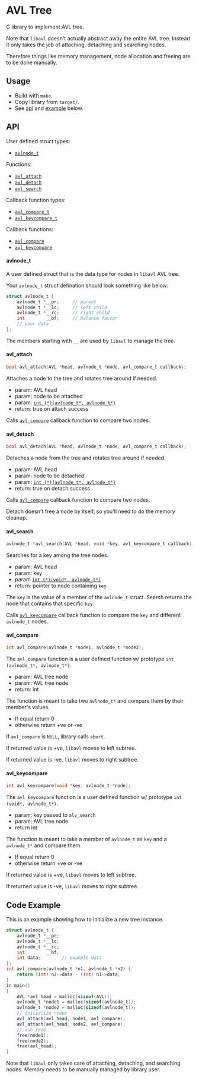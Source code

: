 # AVL Tree
C library to implement AVL tree.

Note that `libavl` doesn't actually abstract away the entire AVL tree.
Instead it only takes the job of attaching, detaching and searching nodes.

Therefore things like memory management, node allocation and freeing are to be done manually.

## Usage
- Build with `make`.
- Copy library from `target/`.
- See [api](#api) and [example](#code-example) below.

## API
User defined struct types:
- [`avlnode_t`](#avlnode_t)

Functions:
- [`avl_attach`](#avl_attach)
- [`avl_detach`](#avl_detach)
- [`avl_search`](#avl_search)

Callback function types:
- [`avl_compare_t`](#avl_compare)
- [`avl_keycompare_t`](#avl_keycompare)

Callback functions:
- [`avl_compare`](#avl_compare)
- [`avl_keycompare`](#avl_keycompare)

#### avlnode_t
A user defined struct that is the data type for nodes in `libavl` AVL tree.

Your `avlnode_t` struct defination should look something like below:
```C
struct avlnode_t {
    avlnode_t *__pr;     // parent
    avlnode_t *__lc;     // left child
    avlnode_t *__rc;     // right child
    int        __bf;     // balance factor
    // your data
};
```

The members starting with `__` are used by `libavl` to manage the tree.

#### avl_attach
```c
bool avl_attach(AVL *head, avlnode_t *node, avl_compare_t callback);
```
Attaches a node to the tree and rotates tree around if needed.

- param: AVL head
- param: node to be attached
- param: [`int (*)(avlnode_t*, avlnode_t*)`](#avl_compare)
- return: true on attach success

Calls [`avl_compare`](#avl_compare) callback function to compare two nodes.

#### avl_detach
```c
bool avl_detach(AVL *head, avlnode_t *node, avl_compare_t callback);
```

Detaches a node from the tree and rotates tree around if needed.

- param: AVL head
- param: node to be detached
- param: [`int (*)(avlnode_t*, avlnode_t*)`](#avl_compare)
- return: true on detach success

Calls [`avl_compare`](#avl_compare) callback function to compare two nodes.

Detach doesn't free a node by itself, so you'll need to do the memory cleanup.

#### avl_search
```c
avlnode_t *avl_search(AVL *head, void *key, avl_keycompare_t callback);
```

Searches for a key among the tree nodes.

- param: AVL head
- param: key
- param [`int (*)(void*, avlnode_t*)`](#avl_keycompare)
- return: pointer to node containing `key`

The `key` is the value of a member of the `avlnode_t` struct.
Search returns the node that contains that specific `key`.

Calls [`avl_keycompare`](#avl_keycompare) callback function to compare the `key` and different `avlnode_t` nodes.

#### avl_compare
```c
int avl_compare(avlnode_t *node1, avlnode_t *node2);
```

The `avl_compare` function is a user defined function w/ prototype `int (avlnode_t*, avlnode_t*)`.

- param: AVL tree node
- param: AVL tree node
- return: int

The function is meant to take two `avlnode_t*` and compare them by their member's values.

- If equal return 0
- otherwise return +ve or -ve

If `avl_compare` is `NULL`, library calls `abort`.

If returned value is +ve, `libavl` moves to left subtree.

If returned value is -ve, `libavl` moves to right subtree.

#### avl_keycompare
```c
int avl_keycompare(void *key, avlnode_t *node);
```

The `avl_keycompare` function is a user defined function w/ prototype `int (void*, avlnode_t*)`.

- param: key passed to `alv_search`
- param: AVL tree node
- return int

The function is meant to take a member of `avlnode_t` as `key` and a `avlnode_t*` and compare them.

- If equal return 0
- otherwise return +ve or -ve

If returned value is +ve, `libavl` moves to left subtree.

If returned value is -ve, `libavl` moves to right subtree.

## Code Example
This is an example showing how to initialize a new tree instance.

```c
struct avlnode_t {
    avlnode_t *__pr;
    avlnode_t *__lc;
    avlnode_t *__rc;
    int        __bf;
    int data;        // example data
};
int avl_compare(avlnode_t *n1, avlnode_t *n2) {
    return (int) n2->data - (int) n1->data;
}
in main()
{
    AVL *avl_head = malloc(sizeof(AVL));
    avlnode_t *node1 = malloc(sizeof(avlnode_t));
    avlnode_t *node2 = malloc(sizeof(avlnode_t));
    // initialize nodes
    avl_attach(avl_head, node1, avl_compare);
    avl_attach(avl_head, node2, avl_compare);
    // use tree
    free(node1);
    free(node2);
    free(avl_head);
}
```

Note that `libavl` only takes care of attaching, detaching, and searching nodes.
Memory needs to be manually managed by library user.
